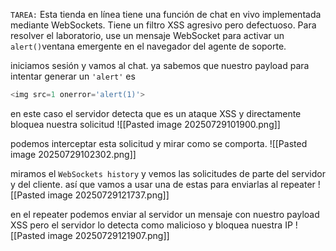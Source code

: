 `TAREA:` Esta tienda en línea tiene una función de chat en vivo implementada mediante WebSockets. Tiene un filtro XSS agresivo pero defectuoso. Para resolver el laboratorio, use un mensaje WebSocket para activar un `alert()`ventana emergente en el navegador del agente de soporte.

iniciamos sesión y vamos al chat. ya sabemos que nuestro payload para intentar generar un `'alert'` es 

```python
<img src=1 onerror='alert(1)'>
```

en este caso el servidor detecta que es un ataque XSS y directamente bloquea nuestra solicitud
![[Pasted image 20250729101900.png]]

podemos interceptar esta solicitud y mirar como se comporta.
![[Pasted image 20250729102302.png]]

miramos el `WebSockets history` y vemos las solicitudes de parte del servidor y del cliente. así que vamos a usar una de estas para enviarlas al repeater
![[Pasted image 20250729121737.png]]

en el repeater podemos enviar al servidor un mensaje con nuestro payload XSS pero el servidor lo detecta como malicioso y bloquea nuestra IP 
![[Pasted image 20250729121907.png]]

